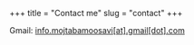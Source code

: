 +++
title = "Contact me"
slug = "contact"
+++

Gmail: [info.mojtabamoosavi[at].gmail[dot].com](mailto:info.mojtabamoosavi@gmail.com?Subject=Contact%20from%20website)
